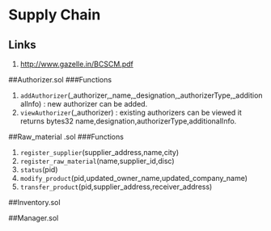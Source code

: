 # Supply Chain


## Links
1. http://www.gazelle.in/BCSCM.pdf


##Authorizer.sol
###Functions
1. `addAuthorizer`(_authorizer,_name,_designation,_authorizerType,_additionalInfo) : new authorizer can be added.
2. `viewAuthorizer`(_authorizer) : existing authorizers can be viewed it returns bytes32 name,designation,authorizerType,additionalInfo. 


##Raw_material .sol
###Functions
1. `register_supplier`(supplier_address,name,city)
2. `register_raw_material`(name,supplier_id,disc)
3. `status`(pid)
4. `modify_product`(pid,updated_owner_name,updated_company_name)
5. `transfer_product`(pid,supplier_address,receiver_address)

 
          
     

##Inventory.sol

##Manager.sol
